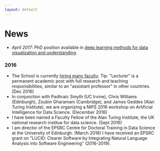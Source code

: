 ```yaml
---
layout: default
---
```


# News

* *April 2017*: PhD position available in
[deep learning methods for data visualization and understanding](./lodephd2017.html).

### 2016

* The School is currently [hiring many faculty](http://www.ed.ac.uk/informatics/about/work-with-us/vacancies). Tip: "Lecturer"
is a permanent academic post with full research and teaching responsibilities, similar to an "assistant professor" in other
countries. (Dec 2016)
* In conjunction with Padhraic Smyth (UC Irvine), Chris Williams (Edinburgh), Zoubin Gharamani (Cambridge), and James Geddes (Alan Turing Institute), we are organizing a NIPS 2016 workshop on Artificial Intelligence for Data Science. (December 2016)
* I have been named a Faculty Fellow of the Alan Turing Institute, the UK national research institue for data science. (Sept 2016)
* I am director of the EPSRC Centre for Doctoral Training in Data Science at the University of Edinburgh. (March 2016)
I have received an EPSRC grant on "LUCID: Clearer Software by Integrating Natural Language Analysis into Software Engineering" (2016-2019).
